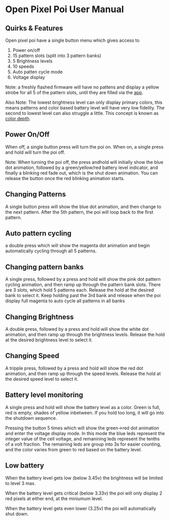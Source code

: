 # Open Pixel Poi User Manual


## Quirks & Features
Open pixel poi have a single button menu which gives access to

1. Power on/off
1. 15 pattern slots (split into 3 pattern banks)
1. 5 Brightness levels
1. 10 speeds
1. Auto patten cycle mode
1. Voltage display

Note: a freshly flashed firmware will have no pattens and display
a yellow strobe for all 5 of the pattern slots, until they are 
filled via the [app](/Software/README.md).

Also Note: The lowest brightness level can only display primary 
colors, this means patterns and color based battery level will 
have very low fidelity. The second to lowest level can also
struggle a little. This concept is known as 
[color depth](https://en.wikipedia.org/wiki/Color_depth).

## Power On/Off
When off, a single button press will turn the poi on.
When on, a single press and hold will turn the poi off.

Note: When turning the poi off, the press andhold will initially
show the blue dot animation, followed by a green/yellow/red battery
level indicator, and finally a blinking red fade out, which is
the shut down animation. You can release the button once the red
blinking animation starts.

## Changing Patterns
A single button press will show the blue dot animation, and then
change to the next pattern. After the 5th pattern, the poi will
loop back to the first pattern.

## Auto pattern cycling
a double press which will show the magenta dot 
animation and begin automatically cycling through all 5 patterns.

## Changing pattern banks
A single press, followed by a press and hold will show the pink
dot pattern cycling animation, and then ramp up through the pattern
bank slots. There are 3 slots, which hold 5 patterns each. Release
the hold at the desired bank to select it. Keep holding past the
3rd bank and release when the poi display full magenta to auto
cycle all patterns in all banks

## Changing Brightness
A double press, followed by a press and hold will show the white
dot animation, and then ramp up through the brightness levels.
Release the hold at the desired brightness level to select it.

## Changing Speed
A tripple press, followed by a press and hold will show the red
dot animation, and then ramp up through the speed levels.
Release the hold at the desired speed level to select it.

## Battery level monitoring
A single press and hold will show the battery level as a color.
Green is full, red is empty, shades of yellow inbetween.
If you hold too long, it will go into the shutdown sequence.

Pressing the button 5 times which will show the green->red dot 
animation and enter the voltage display mode. In this mode the 
blue leds represent the integer value of the cell voltage, and
remanining leds represent the tenths of a volt fraction. The 
remaining leds are group into 3s for easier counting, and the
color varies from green to red based on the battery level.

## Low battery
When the battery level gets low (below 3.45v) the brightness will
be limited to level 3 max.

When the battery level gets critical (below 3.33v) the poi will
only display 2 red pixels at either end, at the miniumum level.

When the battery level gets even lower (3.25v) the poi will
automatically shut down.
